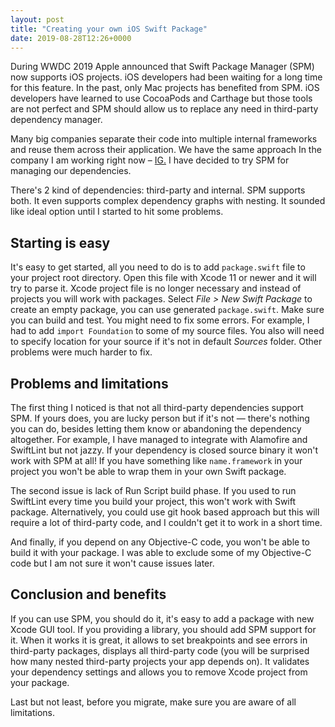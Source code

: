 ```yaml
---
layout: post
title: "Creating your own iOS Swift Package"
date: 2019-08-28T12:26+0000
---
```


During WWDC 2019 Apple announced that Swift Package Manager (SPM) now supports iOS projects. iOS developers had been waiting for a long time for this feature. In the past, only Mac projects has benefited from SPM. iOS developers have learned to use CocoaPods and Carthage but those tools are not perfect and SPM should allow us to replace any need in third-party dependency manager.

Many big companies separate their code into multiple internal frameworks and reuse them across their application. We have the same approach In the company I am working right now – [IG.][1] I have decided to try SPM for managing our dependencies. 

There's 2 kind of dependencies: third-party and internal. SPM supports both. It even supports complex dependency graphs with nesting. It sounded like ideal option until I started to hit some problems.

## Starting is easy

It's easy to get started, all you need to do is to add `package.swift` file to your project root directory. Open this file with Xcode 11 or newer and it will try to parse it. Xcode project file is no longer necessary and instead of projects you will work with packages. Select *File > New Swift Package* to create an empty package, you can use generated `package.swift`. Make sure you can build and test. You might need to fix some errors. For example, I had to add `import Foundation` to some of my source files. You also will need to specify location for your source if it's not in default *Sources* folder. Other problems were much harder to fix.

## Problems and limitations

The first thing I noticed is that not all third-party dependencies support SPM. If yours does, you are lucky person but if it's not — there's nothing you can do, besides letting them know or abandoning the dependency altogether. For example, I have managed to integrate with Alamofire and SwiftLint but not jazzy. If your dependency is closed source binary it won't work with SPM at all! If you have something like `name.framework` in your project you won't be able to wrap them in your own Swift package.

The second issue is lack of Run Script build phase. If you used to run SwiftLint every time you build your project, this won't work with Swift package. Alternatively, you could use git hook based approach but this will require a lot of third-party code, and I couldn't get it to work in a short time.

And finally, if you depend on any Objective-C code, you won't be able to build it with your package. I was able to exclude some of my Objective-C code but I am not sure it won't cause issues later.

## Conclusion and benefits

If you can use SPM, you should do it, it's easy to add a package with new Xcode GUI tool. If you providing a library, you should add SPM support for it. When it works it is great, it allows to set breakpoints and see errors in third-party packages, displays all third-party code (you will be surprised how many nested third-party projects your app depends on). It validates your dependency settings and allows you to remove Xcode project from your package. 

Last but not least, before you migrate, make sure you are aware of all  limitations.

[1]: https://www.ig.com/uk
